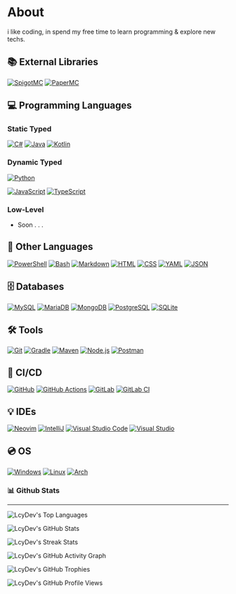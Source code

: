 # About
i like coding, in spend my free time to learn programming & explore new techs.

## 📚 External Libraries

[![SpigotMC](https://img.shields.io/badge/-Spigot-%23FCCD46?style=for-the-badge&logo=spigotmc&logoColor=white)](https://spigotmc.org/)
[![PaperMC](https://img.shields.io/badge/-Paper-%23444444?style=for-the-badge&logo=paperlessngx&logoColor=white)](https://papermc.io/)
<!--- Awaiting
[![FabricMC](https://img.shields.io/badge/-Fabric-%23C6BCA5?style=for-the-badge&logo=fabricmc&logoColor=white)](https://fabricmc.net/)
[![ForgeMC](https://img.shields.io/badge/-Forge-%23FF784D?style=for-the-badge&logo=curseforge&logoColor=black)](https://minecraftforge.net/)
-->

## 💻 Programming Languages

### Static Typed
[![C#](https://img.shields.io/badge/-C%23-%23007396?style=for-the-badge&logo=csharp&logoColor=white)](https://docs.microsoft.com/en-us/dotnet/csharp/)
[![Java](https://img.shields.io/badge/-Java-%23FF6600?style=for-the-badge&logo=java&logoColor=white)](https://java.com/)
[![Kotlin](https://img.shields.io/badge/-Kotlin-%237F52FF?style=for-the-badge&logo=kotlin&logoColor=white)](https://kotlinlang.org/)

### Dynamic Typed
[![Python](https://img.shields.io/badge/-Python-%233776AB?style=for-the-badge&logo=python&logoColor=white)](https://python.org/)
<!--- Awaiting
[![GDScript](https://img.shields.io/badge/-GDScript-%23478CBF?style=for-the-badge&logo=godot-engine&logoColor=white)](https://gdscript.com)
-->
[![JavaScript](https://img.shields.io/badge/-JavaScript-%23F7DF1E?style=for-the-badge&logo=javascript&logoColor=black)](https://javascript.com/)
[![TypeScript](https://img.shields.io/badge/-TypeScript-%23007ACC?style=for-the-badge&logo=typescript&logoColor=white)](https://typescriptlang.org/)

### Low-Level
  * Soon . . .
<!--- Awaiting
[![C](https://img.shields.io/badge/-C-%23404040?style=for-the-badge&logo=c&logoColor=white)](https://clang.llvm.org/)
[![Zig](https://img.shields.io/badge/-zig-%23F7A41D?style=for-the-badge&logo=zig&logoColor=white)](https://ziglang.org/)
[![C++](https://img.shields.io/badge/-C++-%2300599C?style=for-the-badge&logo=cplusplus&logoColor=white)](https://isocpp.org/)
[![Rust](https://img.shields.io/badge/-Rust-%23DEA584?style=for-the-badge&logo=rust&logoColor=black)](https://rust-lang.org/)
-->

## 📝 Other Languages

[![PowerShell](https://img.shields.io/badge/-PowerShell-%235391FE?style=for-the-badge&logo=powershell&logoColor=white)](https://powershell.org/) <!-- SCRIPTS -->
[![Bash](https://img.shields.io/badge/-Bash-%2339457E?style=for-the-badge&logo=gnu-bash&logoColor=white)](https://gnu.org/software/bash/) <!-- MARK UP -->
[![Markdown](https://img.shields.io/badge/-Markdown-%23000000?style=for-the-badge&logo=markdown&logoColor=white)](https://daringfireball.net/projects/markdown/)
[![HTML](https://img.shields.io/badge/-HTML-%23E34F26?style=for-the-badge&logo=html5&logoColor=white)](https://html.spec.whatwg.org/) <!-- STYLING -->
[![CSS](https://img.shields.io/badge/-CSS-%231572B6?style=for-the-badge&logo=css3&logoColor=white)](https://w3.org/Style/CSS/Overview.en.html) <!-- DATA SERIALIZATION -->
[![YAML](https://img.shields.io/badge/-YAML-%23FF0000?style=for-the-badge&logo=yaml&logoColor=white)](https://yaml.org/)
[![JSON](https://img.shields.io/badge/-JSON-%23000000?style=for-the-badge&logo=json&logoColor=white)](https://json.org/json-en.html)

## 🗄️ Databases

[![MySQL](https://img.shields.io/badge/-MySQL-%234479A1?style=for-the-badge&logo=mysql&logoColor=white)](https://mysql.com/)
[![MariaDB](https://img.shields.io/badge/-MariaDB-%2300f?style=for-the-badge&logo=mariadb&logoColor=white)](https://mariadb.org/)
[![MongoDB](https://img.shields.io/badge/-MongoDB-%2347A248?style=for-the-badge&logo=mongodb&logoColor=white)](https://mongodb.com/)
[![PostgreSQL](https://img.shields.io/badge/-PostgreSQL-%234169E1?style=for-the-badge&logo=postgresql&logoColor=white)](https://postgresql.org/)
[![SQLite](https://img.shields.io/badge/-SQLite-%23003B57?style=for-the-badge&logo=sqlite&logoColor=white)](https://sqlite.org/index.html)

## 🛠️ Tools

[![Git](https://img.shields.io/badge/-Git-%23F05032?style=for-the-badge&logo=git&logoColor=white)](https://git-scm.com/)
[![Gradle](https://img.shields.io/badge/-Gradle-%2302303A?style=for-the-badge&logo=gradle&logoColor=white)](https://gradle.org/)
[![Maven](https://img.shields.io/badge/-Maven-%23C71A36?style=for-the-badge&logo=apache-maven&logoColor=white)](https://gradle.org/)
[![Node.js](https://img.shields.io/badge/-NodeJS-%235FA04E?style=for-the-badge&logo=nodedotjs&logoColor=white)](https://nodejs.org/en)
[![Postman](https://img.shields.io/badge/-Postman-%23FF6C37?style=for-the-badge&logo=postman&logoColor=white)](https://www.postman.com/)

## 🔄 CI/CD

[![GitHub](https://img.shields.io/badge/-GitHub-%23121011?style=for-the-badge&logo=github&logoColor=white)](https://github.com)
[![GitHub Actions](https://img.shields.io/badge/-GitHub%20Actions-%232671E5?style=for-the-badge&logo=github-actions&logoColor=white)](https://github.com)
[![GitLab](https://img.shields.io/badge/-GitLab-%23181717?style=for-the-badge&logo=gitlab&logoColor=white)](https://gitlab.com/)
[![GitLab CI](https://img.shields.io/badge/-GitLab%20CI-%23FC6D26?style=for-the-badge&logo=gitlab&logoColor=white)](https://about.gitlab.com/stages-devops-lifecycle/continuous-integration/)

## 💡 IDEs

[![Neovim](https://img.shields.io/badge/-Neo%20VIM-%23019733?style=for-the-badge&logo=neovim&logoColor=white)](https://neovim.io)
[![IntelliJ](https://img.shields.io/badge/-IntelliJ%20IDEA-%23000000?style=for-the-badge&logo=intellij-idea&logoColor=white)](https://jetbrains.com/idea/)
[![Visual Studio Code](https://img.shields.io/badge/-Visual%20Studio%20Code-%23007ACC?style=for-the-badge&logo=visual-studio-code&logoColor=white)](https://code.visualstudio.com/)
[![Visual Studio](https://img.shields.io/badge/-Visual%20Studio-%235C2D91?style=for-the-badge&logo=visual-studio&logoColor=white)](https://visualstudio.microsoft.com/)

## 💿 OS

[![Windows](https://img.shields.io/badge/-Windows-%230078D6?style=for-the-badge&logo=windows&logoColor=white)](https://microsoft.com/en-us/windows)
[![Linux](https://img.shields.io/badge/-Linux-%23FCC624?style=for-the-badge&logo=linux&logoColor=black)](https://linux.org/)
[![Arch](https://img.shields.io/badge/-Arch-%23181717?style=for-the-badge&logo=arch-linux&logoColor=1793D1)](https://archlinux.org/)
<!---
[![Kali](https://img.shields.io/badge/-Linux-%23557C94?style=for-the-badge&logo=kalilinux&logoColor=black)](https://kali.org/)
Garuda, EndeavourOS, ArcoLinux, ArchCraft, XeroLinux
-->

### 📊 Github Stats

---

</div>

![LcyDev's Top Languages](https://github-readme-stats.vercel.app/api/top-langs/?username=LcyDev&layout=compact&theme=radical&hide_border=true)

![LcyDev's GitHub Stats](https://github-readme-stats.vercel.app/api?username=LcyDev&show_icons=true&theme=radical&count_private=true&include_all_commits=true&hide_border=true)

![LcyDev's Streak Stats](https://github-readme-streak-stats.herokuapp.com/?user=LcyDev&theme=radical&hide_border=true)

![LcyDev's GitHub Activity Graph](https://github-readme-activity-graph.cyclic.app/graph?username=LcyDev&theme=redical&hide_border=true&height=400)

![LcyDev's GitHub Trophies](https://github-profile-trophy.vercel.app/?username=LcyDev&theme=darkhub&no-bg=true&no-frame=true&margin-w=15)

<!---
![LcyDev's Wakatime Stats](https://github-readme-stats.vercel.app/api/wakatime?username=LcyDev&theme=dark&hide_border=true&langs_count=15&layout=compact&hide=other,xml,text&custom_title=Language%20Experience)

## Github Repositories

[![{Name}](https://github-readme-stats.vercel.app/api/pin/?username=LcyDev&repo={Name}&theme=tokyo-nightl&hide_border=true)](https://github.com/LcyDev/{Name})
-->

![LcyDev's GitHub Profile Views](https://komarev.com/ghpvc/?username=LcyDev&color=6133FF&style=flat-square)
